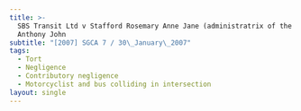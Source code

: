 ```yaml
---
title: >-
  SBS Transit Ltd v Stafford Rosemary Anne Jane (administratrix of the estate of
  Anthony John
subtitle: "[2007] SGCA 7 / 30\_January\_2007"
tags:
  - Tort
  - Negligence
  - Contributory negligence
  - Motorcyclist and bus colliding in intersection
layout: single
---
```


